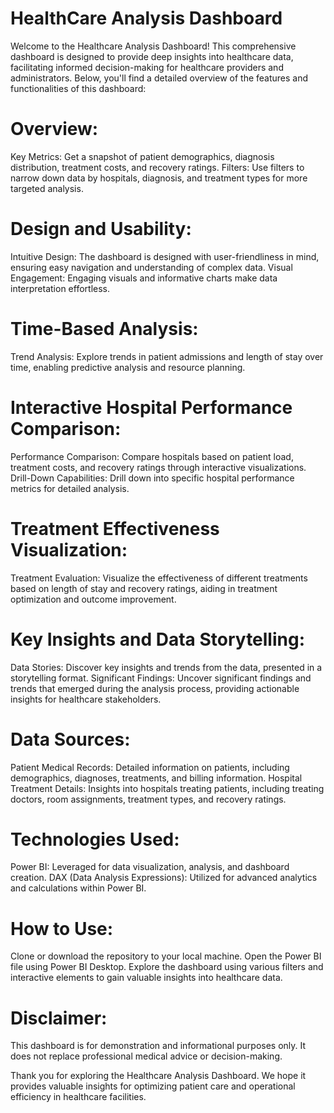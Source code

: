 # HealthCare Analysis Dashboard
Welcome to the Healthcare Analysis Dashboard! This comprehensive dashboard is designed to provide deep insights into healthcare data, facilitating informed decision-making for healthcare providers and administrators. Below, you'll find a detailed overview of the features and functionalities of this dashboard:

# Overview:
Key Metrics: Get a snapshot of patient demographics, diagnosis distribution, treatment costs, and recovery ratings.
Filters: Use filters to narrow down data by hospitals, diagnosis, and treatment types for more targeted analysis.

# Design and Usability:
Intuitive Design: The dashboard is designed with user-friendliness in mind, ensuring easy navigation and understanding of complex data.
Visual Engagement: Engaging visuals and informative charts make data interpretation effortless.

# Time-Based Analysis:
Trend Analysis: Explore trends in patient admissions and length of stay over time, enabling predictive analysis and resource planning.

# Interactive Hospital Performance Comparison:
Performance Comparison: Compare hospitals based on patient load, treatment costs, and recovery ratings through interactive visualizations.
Drill-Down Capabilities: Drill down into specific hospital performance metrics for detailed analysis.

# Treatment Effectiveness Visualization:
Treatment Evaluation: Visualize the effectiveness of different treatments based on length of stay and recovery ratings, aiding in treatment optimization and outcome improvement.

# Key Insights and Data Storytelling:
Data Stories: Discover key insights and trends from the data, presented in a storytelling format.
Significant Findings: Uncover significant findings and trends that emerged during the analysis process, providing actionable insights for healthcare stakeholders.

# Data Sources:
Patient Medical Records: Detailed information on patients, including demographics, diagnoses, treatments, and billing information.
Hospital Treatment Details: Insights into hospitals treating patients, including treating doctors, room assignments, treatment types, and recovery ratings.

# Technologies Used:
Power BI: Leveraged for data visualization, analysis, and dashboard creation.
DAX (Data Analysis Expressions): Utilized for advanced analytics and calculations within Power BI.

# How to Use:
Clone or download the repository to your local machine.
Open the Power BI file using Power BI Desktop.
Explore the dashboard using various filters and interactive elements to gain valuable insights into healthcare data.

# Disclaimer:
This dashboard is for demonstration and informational purposes only. It does not replace professional medical advice or decision-making.

Thank you for exploring the Healthcare Analysis Dashboard. We hope it provides valuable insights for optimizing patient care and operational efficiency in healthcare facilities.

